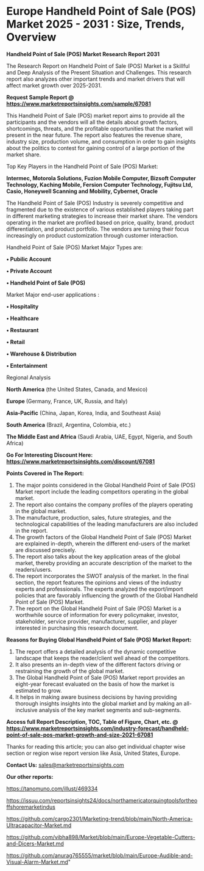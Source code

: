 # Europe Handheld Point of Sale (POS) Market 2025 - 2031 : Size, Trends, Overview

<strong>Handheld Point of Sale (POS) Market Research Report 2031</strong>

The Research Report on Handheld Point of Sale (POS) Market is a Skillful and Deep Analysis of the Present Situation and Challenges. This research report also analyzes other important trends and market drivers that will affect market growth over 2025-2031.

<strong>Request Sample Report @ <a href=https://www.marketreportsinsights.com/sample/67081>https://www.marketreportsinsights.com/sample/67081</a></strong>

This Handheld Point of Sale (POS) market report aims to provide all the participants and the vendors will all the details about growth factors, shortcomings, threats, and the profitable opportunities that the market will present in the near future. The report also features the revenue share, industry size, production volume, and consumption in order to gain insights about the politics to contest for gaining control of a large portion of the market share.

Top Key Players in the Handheld Point of Sale (POS) Market:

<strong>Intermec, Motorola Solutions, Fuzion Mobile Computer, Bizsoft Computer Technology, Kaching Mobile, Fersion Computer Technology, Fujitsu Ltd, Casio, Honeywell Scanning and Mobility, Cybernet, Oracle</strong>

The Handheld Point of Sale (POS) Industry is severely competitive and fragmented due to the existence of various established players taking part in different marketing strategies to increase their market share. The vendors operating in the market are profiled based on price, quality, brand, product differentiation, and product portfolio. The vendors are turning their focus increasingly on product customization through customer interaction.

Handheld Point of Sale (POS) Market Major Types are:

<strong>• Pubilic Account

• Private Account

• Handheld Point of Sale (POS)</strong>

Market Major end-user applications :

<strong>• Hospitality

• Healthcare

• Restaurant

• Retail

• Warehouse & Distribution

• Entertainment</strong>

Regional Analysis

</u><strong><b>North America</b></strong> (the United States, Canada, and Mexico)

<strong><b>Europe </b></strong>(Germany, France, UK, Russia, and Italy)

<strong><b>Asia-Pacific</b></strong> (China, Japan, Korea, India, and Southeast Asia)

<strong><b>South America</b></strong> (Brazil, Argentina, Colombia, etc.)

<strong><b>The Middle East and Africa</b></strong> (Saudi Arabia, UAE, Egypt, Nigeria, and South Africa)

<strong>Go For Interesting Discount Here: <a href=https://www.marketreportsinsights.com/discount/67081>https://www.marketreportsinsights.com/discount/67081</a></strong>

<strong>Points Covered in The Report:</strong>
<ol>
  <li>The major points considered in the Global Handheld Point of Sale (POS) Market report include the leading competitors operating in the global market.</li>
  <li>The report also contains the company profiles of the players operating in the global market.</li>
  <li>The manufacture, production, sales, future strategies, and the technological capabilities of the leading manufacturers are also included in the report.</li>
  <li>The growth factors of the Global Handheld Point of Sale (POS) Market are explained in-depth, wherein the different end-users of the market are discussed precisely.</li>
  <li>The report also talks about the key application areas of the global market, thereby providing an accurate description of the market to the readers/users.</li>
  <li>The report incorporates the SWOT analysis of the market. In the final section, the report features the opinions and views of the industry experts and professionals. The experts analyzed the export/import policies that are favorably influencing the growth of the Global Handheld Point of Sale (POS) Market.</li>
  <li>The report on the Global Handheld Point of Sale (POS) Market is a worthwhile source of information for every policymaker, investor, stakeholder, service provider, manufacturer, supplier, and player interested in purchasing this research document.</li>
</ol>
<strong>Reasons for Buying Global Handheld Point of Sale (POS) Market Report:</strong>

<ol>
  <li>The report offers a detailed analysis of the dynamic competitive landscape that keeps the reader/client well ahead of the competitors.</li>
  <li>It also presents an in-depth view of the different factors driving or restraining the growth of the global market.</li>
  <li>The Global Handheld Point of Sale (POS) Market report provides an eight-year forecast evaluated on the basis of how the market is estimated to grow.</li>
  <li>It helps in making aware business decisions by having providing thorough insights insights into the global market and by making an all-inclusive analysis of the key market segments and sub-segments.</li>
</ol>
<strong>Access full Report Description, TOC, Table of Figure, Chart, etc. @ <a href=https://www.marketreportsinsights.com/industry-forecast/handheld-point-of-sale-pos-market-growth-and-size-2021-67081>https://www.marketreportsinsights.com/industry-forecast/handheld-point-of-sale-pos-market-growth-and-size-2021-67081</a></strong>


Thanks for reading this article; you can also get individual chapter wise section or region wise report version like Asia, United States, Europe.

<strong>Contact Us:</strong>
sales@marketreportsinsights.com

<strong>Our other reports:</strong>

<a href=https://tanomuno.com/illust/469334>https://tanomuno.com/illust/469334</a>

<a href=https://issuu.com/reportsinsights24/docs/northamericatorquingtoolsfortheoffshoremarketindus>https://issuu.com/reportsinsights24/docs/northamericatorquingtoolsfortheoffshoremarketindus</a>

<a href=https://github.com/cargo2301/Marketing-trend/blob/main/North-America-Ultracapacitor-Market.md>https://github.com/cargo2301/Marketing-trend/blob/main/North-America-Ultracapacitor-Market.md</a>

<a href=https://github.com/vibha898/Market/blob/main/Europe-Vegetable-Cutters-and-Dicers-Market.md>https://github.com/vibha898/Market/blob/main/Europe-Vegetable-Cutters-and-Dicers-Market.md</a>

<a href=https://github.com/anurag765555/market/blob/main/Europe-Audible-and-Visual-Alarm-Market.md>https://github.com/anurag765555/market/blob/main/Europe-Audible-and-Visual-Alarm-Market.md</a>"
